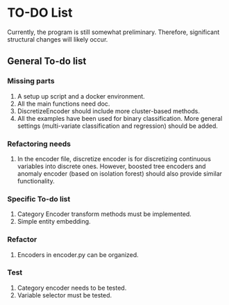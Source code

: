 # TO-DO List

Currently, the program is still somewhat preliminary. Therefore, significant structural changes will likely occur.

## General To-do list
### Missing parts
1. A setup up script and a docker environment. 
2. All the main functions need doc.
3. DiscretizeEncoder should include more cluster-based methods. 
4. All the examples have been used for binary classification. More general settings (multi-variate classification and regression) should be added.

### Refactoring needs 
1. In the encoder file, discretize encoder is for discretizing continuous variables into discrete ones. However, boosted tree
encoders and anomaly encoder (based on isolation forest) should also provide similar functionality. 

### Specific To-do list

1. Category Encoder transform methods must be implemented. 
2. Simple entity embedding.
### Refactor
1. Encoders in encoder.py can be organized. 

### Test
1. Category encoder needs to be tested. 
2. Variable selector must be tested.